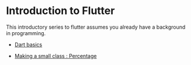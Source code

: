 # Introduction to Flutter

This introductory series to flutter assumes you already have a background in programming.

- [Dart basics](dart_basics.md)

- [Making a small class : Percentage](dart_percentage.md)

